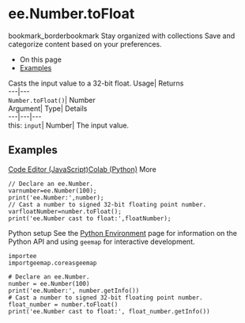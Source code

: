  
#  ee.Number.toFloat 
bookmark_borderbookmark Stay organized with collections  Save and categorize content based on your preferences. 
  * On this page
  * [Examples](https://developers.google.com/earth-engine/apidocs/ee-number-tofloat#examples)


Casts the input value to a 32-bit float. 
Usage| Returns  
---|---  
`Number.toFloat()`| Number  
Argument| Type| Details  
---|---|---  
this: `input`| Number| The input value.  
## Examples
[Code Editor (JavaScript)](https://developers.google.com/earth-engine/apidocs/ee-number-tofloat#code-editor-javascript-sample)[Colab (Python)](https://developers.google.com/earth-engine/apidocs/ee-number-tofloat#colab-python-sample) More
```
// Declare an ee.Number.
varnumber=ee.Number(100);
print('ee.Number:',number);
// Cast a number to signed 32-bit floating point number.
varfloatNumber=number.toFloat();
print('ee.Number cast to float:',floatNumber);
```
Python setup
See the [ Python Environment](https://developers.google.com/earth-engine/guides/python_install) page for information on the Python API and using `geemap` for interactive development.
```
importee
importgeemap.coreasgeemap
```
```
# Declare an ee.Number.
number = ee.Number(100)
print('ee.Number:', number.getInfo())
# Cast a number to signed 32-bit floating point number.
float_number = number.toFloat()
print('ee.Number cast to float:', float_number.getInfo())
```

